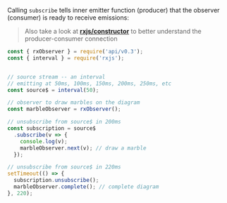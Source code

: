 <!--
name:		
title:		subscribe
pageTitle:	subscribe — RxJS Observable method example + marble diagram
desc:		subscribe method indicates to inner emitter that the Observer is ready to receive emissions
docsUrl:	https://rxjs.dev/api/index/class/Observable#subscribe
-->

Calling `subscribe` tells inner emitter function (producer) that the observer (consumer) is ready to receive emissions:

> Also take a look at **[rxjs/constructor](/rxjs/constructor/)** to better understand the producer-consumer connection

```js
const { rxObserver } = require('api/v0.3');
const { interval } = require('rxjs');


// source stream -- an interval
// emitting at 50ms, 100ms, 150ms, 200ms, 250ms, etc
const source$ = interval(50);

// observer to draw marbles on the diagram
const marbleObserver = rxObserver();

// unsubscribe from source$ in 200ms
const subscription = source$
  .subscribe(v => {
    console.log(v);
    marbleObserver.next(v); // draw a marble
  });

// unsubscribe from source$ in 220ms
setTimeout(() => {
  subscription.unsubscribe();
  marbleObserver.complete(); // complete diagram
}, 220);
```